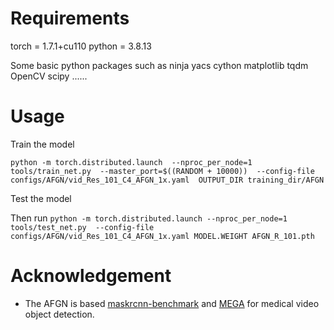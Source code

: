 # Requirements

torch = 1.7.1+cu110
python = 3.8.13

Some basic python packages such as 
ninja
yacs
cython
matplotlib
tqdm
OpenCV
scipy
......

# Usage

Train the model

`python -m torch.distributed.launch 
--nproc_per_node=1 
tools/train_net.py 
--master_port=$((RANDOM + 10000)) 
--config-file configs/AFGN/vid_Res_101_C4_AFGN_1x.yaml 
OUTPUT_DIR training_dir/AFGN`

Test the model

Then run 
`python -m torch.distributed.launch
--nproc_per_node=1
tools/test_net.py 
--config-file configs/AFGN/vid_Res_101_C4_AFGN_1x.yaml
MODEL.WEIGHT AFGN_R_101.pth `

# Acknowledgement
* The AFGN is based [maskrcnn-benchmark](https://github.com/facebookresearch/maskrcnn-benchmark) and [MEGA](https://github.com/Scalsol/mega.pytorch) for medical video object detection.
